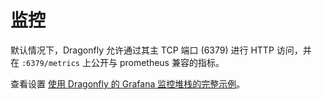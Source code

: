 # 监控
默认情况下，Dragonfly 允许通过其主 TCP 端口 (6379) 进行 HTTP 访问，并在 `:6379/metrics` 上公开与 prometheus 兼容的指标。

查看设置 [使用 Dragonfly 的 Grafana 监控堆栈的完整示例](https://github.com/dragonflydb/dragonfly/tree/main/tools/local/monitoring)。

